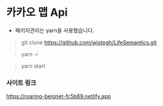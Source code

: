 # 카카오 맵 Api

* 패키지관리는 yarn을 사용했습니다.

> git clone https://github.com/wjstpgh/LifeSemantics.git

> yarn -i

> yarn start

### 사이트 링크

https://roaring-beignet-fc5b89.netlify.app

